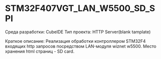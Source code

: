# STM32F407VGT_LAN_W5500_SD_SPI
Среда разработки: CubeIDE
Тип проекта: HTTP Server(blank tamplate)

Краткое описание: Реализация обработки контроллером STM32F4 входящих http запросов посредством LAN-модуля wiznet w5500. Место хранения html страниц - SD card.
